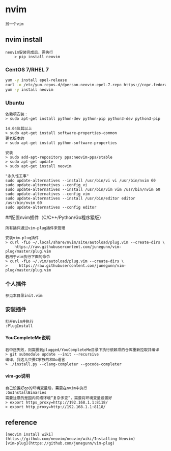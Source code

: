 # nvim
```
另一个vim
```

## nvim install
```
neovim安装完成后，需执行
    > pip install neovim
```
### CentOS 7/RHEL 7
```sh
yum -y install epel-release
curl -o /etc/yum.repos.d/dperson-neovim-epel-7.repo https://copr.fedorainfracloud.org/coprs/dperson/neovim/repo/epel-7/dperson-neovim-epel-7.repo 
yum -y install neovim

```

### Ubuntu
```
依赖项安装：
> sudo apt-get install python-dev python-pip python3-dev python3-pip

14.04及其以上
> sudo apt-get install software-properties-common
更老版本的
> sudo apt-get install python-software-properties

安装
> sudo add-apt-repository ppa:neovim-ppa/stable
> sudo apt-get update
> sudo apt-get install neovim

"永久性工事"
sudo update-alternatives --install /usr/bin/vi vi /usr/bin/nvim 60
sudo update-alternatives --config vi
sudo update-alternatives --install /usr/bin/vim vim /usr/bin/nvim 60
sudo update-alternatives --config vim
sudo update-alternatives --install /usr/bin/editor editor /usr/bin/nvim 60
sudo update-alternatives --config editor
```

##配置nvim插件（C/C++/Python/Go程序猿版）
```
所有插件通过vim-plug插件来管理

安装vim-plug插件
> curl -fLo ~/.local/share/nvim/site/autoload/plug.vim --create-dirs \
    https://raw.githubusercontent.com/junegunn/vim-plug/master/plug.vim
若用于vim执行下面的命令
> curl -fLo ~/.vim/autoload/plug.vim --create-dirs \
>     https://raw.githubusercontent.com/junegunn/vim-plug/master/plug.vim
```

### 个人插件
```
参见本目录init.vim
```

### 安装插件
```
打开nvim并执行
:PlugInstall
```
#### YouCompleteMe说明
```
若中途失败，则需要到plugged/YouCompleteMe目录下执行依赖项的仓库重新拉取并编译
> git submodule update --init --recursive
编译，我这儿只要C家族的和Go语言
> ./install.py --clang-completer --gocode-completer
```
#### vim-go说明 
```
自己设置好go的环境变量后，需要在nvim中执行
:GoInstallBinaries
需要注意的是国内网络环境“复杂多变”，需要将环境变量设置好
> export https_proxy=http://192.168.1.1:8118/
> export http_proxy=http://192.168.1.1:8118/

```

## reference
    [neovim install wiki](https://github.com/neovim/neovim/wiki/Installing-Neovim)
    [vim-plug](https://github.com/junegunn/vim-plug)
